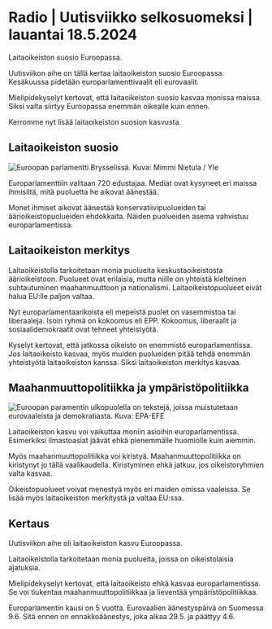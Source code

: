 # Radio \| Uutisviikko selkosuomeksi \| lauantai 18.5.2024

Laitaoikeiston suosio Euroopassa.

Uutisviikon aihe on tällä kertaa laitaoikeiston suosio Euroopassa. Kesäkuussa pidetään europarlamenttivaalit eli eurovaalit.

Mielipidekyselyt kertovat, että laitaoikeiston suosio kasvaa monissa maissa. Siksi valta siirtyy Euroopassa enemmän oikealle kuin ennen.

Kerromme nyt lisää laitaoikeiston suosion kasvusta.

## Laitaoikeiston suosio

![Euroopan parlamentti Brysselissä. Kuva: Mimmi Nietula / Yle](https://images.cdn.yle.fi/image/upload/c_crop,h_3078,w_5472,x_0,y_260/ar_1.7777777777777777,c_fill,g_faces,h_431,w_767/dpr_1.0/q_auto:eco/f_auto/fl_lossy/v1715174150/39-1282232663b7948d6e41)

Europarlamenttiin valitaan 720 edustajaa. Mediat ovat kysyneet eri maissa ihmisiltä, mitä puoluetta he aikovat äänestää.

Monet ihmiset aikovat äänestää konservatiivipuolueiden tai äärioikeistopuolueiden ehdokkaita. Näiden puolueiden asema vahvistuu europarlamentissa.

## Laitaoikeiston merkitys

Laitaoikeistolla tarkoitetaan monia puolueita keskustaoikeistosta äärioikeistoon. Puolueet ovat erilaisia, mutta niille on yhteistä kielteinen suhtautuminen maahanmuuttoon ja nationalismi. Laitaoikeistopuolueet eivät halua EU:lle paljon valtaa.

Nyt europarlamentaarikoista eli mepeistä puolet on vasemmistoa tai liberaaleja. Isoin ryhmä on kokoomus eli EPP. Kokoomus, liberaalit ja sosiaalidemokraatit ovat tehneet yhteistyötä.

Kyselyt kertovat, että jatkossa oikeisto on enemmistö europarlamentissa. Jos laitaoikeisto kasvaa, myös muiden puolueiden pitää tehdä enemmän yhteistyötä laitaoikeiston kanssa. Siksi laitaoikeiston merkitys kasvaa.

## Maahanmuuttopolitiikka ja ympäristöpolitiikka

![Euroopan paramentin ulkopuolella on tekstejä, joissa muistutetaan eurovaaleista ja demokratiasta. Kuva: EPA-EFE](https://images.cdn.yle.fi/image/upload/c_crop,h_3110,w_5550,x_97,y_0/ar_1.7777777777777777,c_fill,g_faces,h_431,w_767/dpr_1.0/q_auto:eco/f_auto/fl_lossy/v1713288957/39-1271807661eb67bdd377)

Laitaoikeiston kasvu voi vaikuttaa moniin asioihin europarlamentissa. Esimerkiksi ilmastoasiat jäävät ehkä pienemmälle huomiolle kuin aiemmin.

Myös maahanmuuttopolitiikka voi kiristyä. Maahanmuuttopolitiikka on kiristynyt jo tällä vaalikaudella. Kiristyminen ehkä jatkuu, jos oikeistoryhmien valta kasvaa.

Oikeistopuolueet voivat menestyä myös eri maiden omissa vaaleissa. Se lisää myös laitaoikeiston merkitystä ja valtaa EU:ssa.

## Kertaus

Uutisviikon aihe oli laitaoikeiston kasvu Euroopassa.

Laitaoikeistolla tarkoitetaan monia puolueita, joissa on oikeistolaisia ajatuksia.

Mielipidekyselyt kertovat, että laitaoikeisto ehkä kasvaa europarlamentissa. Se voi tiukentaa maahanmuuttopolitiikkaa ja lieventää ympäristöpolitiikkaa.

Europarlamentin kausi on 5 vuotta. Eurovaalien äänestyspäivä on Suomessa 9.6. Sitä ennen on ennakkoäänestys, joka alkaa 29.5. ja päättyy 4.6.

